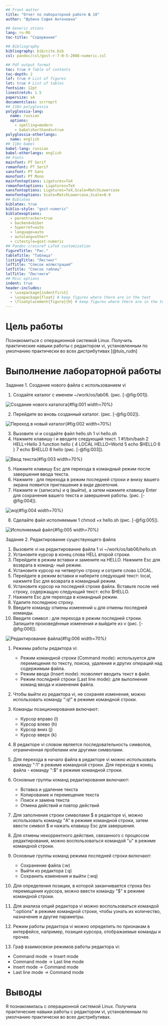 ```yaml
---
## Front matter
title: "Отчет по лабораторной работе № 10"
author: "Шубина София Антоновна"

## Generic otions
lang: ru-RU
toc-title: "Содержание"

## Bibliography
bibliography: bib/cite.bib
csl: pandoc/csl/gost-r-7-0-5-2008-numeric.csl

## Pdf output format
toc: true # Table of contents
toc-depth: 2
lof: true # List of figures
lot: true # List of tables
fontsize: 12pt
linestretch: 1.5
papersize: a4
documentclass: scrreprt
## I18n polyglossia
polyglossia-lang:
  name: russian
  options:
	- spelling=modern
	- babelshorthands=true
polyglossia-otherlangs:
  name: english
## I18n babel
babel-lang: russian
babel-otherlangs: english
## Fonts
mainfont: PT Serif
romanfont: PT Serif
sansfont: PT Sans
monofont: PT Mono
mainfontoptions: Ligatures=TeX
romanfontoptions: Ligatures=TeX
sansfontoptions: Ligatures=TeX,Scale=MatchLowercase
monofontoptions: Scale=MatchLowercase,Scale=0.9
## Biblatex
biblatex: true
biblio-style: "gost-numeric"
biblatexoptions:
  - parentracker=true
  - backend=biber
  - hyperref=auto
  - language=auto
  - autolang=other*
  - citestyle=gost-numeric
## Pandoc-crossref LaTeX customization
figureTitle: "Рис."
tableTitle: "Таблица"
listingTitle: "Листинг"
lofTitle: "Список иллюстраций"
lotTitle: "Список таблиц"
lolTitle: "Листинги"
## Misc options
indent: true
header-includes:
  - \usepackage{indentfirst}
  - \usepackage{float} # keep figures where there are in the text
  - \floatplacement{figure}{H} # keep figures where there are in the text
---
```


# Цель работы
Познакомиться с операционной системой Linux. Получить практические навыки работы с редактором vi, установленным по умолчанию практически во всех дистрибутивах
[@tuis_rudn]
# Выполнение лабораторной работы
Задание 1. Создание нового файла с использованием vi
1. Создайте каталог с именем ~/work/os/lab06.
(рис. [-@fig:001]).

![Создание нового каталога](image/1.png){#fig:001 width=70%}

2. Перейдите во вновь созданный каталог.
(рис. [-@fig:002]).

![Переход в новый каталог](image/2.png){#fig:002 width=70%}

3. Вызовите vi и создайте файл hello.sh
1 vi hello.sh
4. Нажмите клавишу i и вводите следующий текст.
1 #!/bin/bash
2 HELL=Hello
3 function hello {
4 LOCAL HELLO=World
5 echo $HELLO
6 }
7 echo $HELLO
8 hello
(рис. [-@fig:003]).

![Ввод текста](image/3.png){#fig:003 width=70%}

5. Нажмите клавишу Esc для перехода в командный режим после завершения ввода
текста.
6. Нажмите : для перехода в режим последней строки и внизу вашего экрана появится
приглашение в виде двоеточия.
7. Нажмите w (записать) и q (выйти), а затем нажмите клавишу Enter для сохранения
вашего текста и завершения работы.
(рис. [-@fig:004]).

![wq](image/4.png){#fig:004 width=70%}

8. Сделайте файл исполняемым
1 chmod +x hello.sh
(рис. [-@fig:005]).

![Исполняемый файл](image/5.png){#fig:005 width=70%}

Задание 2. Редактирование существующего файла
1. Вызовите vi на редактирование файла
1 vi ~/work/os/lab06/hello.sh
2. Установите курсор в конец слова HELL второй строки.
3. Перейдите в режим вставки и замените на HELLO. Нажмите Esc для возврата в команд-
ный режим.
4. Установите курсор на четвертую строку и сотрите слово LOCAL.
5. Перейдите в режим вставки и наберите следующий текст: local, нажмите Esc для
возврата в командный режим.
6. Установите курсор на последней строке файла. Вставьте после неё строку, содержащую
следующий текст: echo $HELLO.
7. Нажмите Esc для перехода в командный режим.
8. Удалите последнюю строку.
9. Введите команду отмены изменений u для отмены последней команды.
10. Введите символ : для перехода в режим последней строки. Запишите произведённые
изменения и выйдите из v
(рис. [-@fig:006]).

![Редактирование файла](image/6.png){#fig:006 width=70%}

1. Режимы работы редактора vi:
   - Режим командной строки (Command mode): используется для перемещения по тексту, поиска, удаления и других операций над содержимым файла.
   - Режим ввода (Insert mode): позволяет вводить текст в файл.
   - Режим последней строки (Last line mode): для выполнения команд ввода и изменения файла.
   
2. Чтобы выйти из редактора vi, не сохраняя изменения, можно использовать команду ":q!" в режиме командной строки.

3. Команды позиционирования включают:
   - Курсор вправо (l)
   - Курсор влево (h)
   - Курсор вниз (j)
   - Курсор вверх (k)
   
4. В редакторе vi словом является последовательность символов, ограниченная пробелами или другими символами.

5. Для перехода в начало файла в редакторе vi можно использовать команду ":1" в режиме командной строки. Для перехода в конец файла - команду ":$" в режиме командной строки.

6. Основные группы команд редактирования включают:
   - Вставка и удаление текста
   - Копирование и перемещение текста
   - Поиск и замена текста
   - Отмена действий и повтор действий

7. Для заполнения строки символами $ в редакторе vi, можно использовать команду "A" в режиме командной строки, затем ввести символ $ и нажать клавишу Esc для завершения.

8. Для отмены некорректного действия, связанного с процессом редактирования, можно воспользоваться командой "u" в режиме командной строки.

9. Основные группы команд режима последней строки включают:
   - Сохранение файла (:w)
   - Выйти из редактора (:q)
   - Сохранить изменения и выйти (:wq)

10. Для определения позиции, в которой заканчивается строка без перемещения курсора, можно ввести команду "$" в режиме командной строки.

11. Для анализа опций редактора vi можно воспользоваться командой ":options" в режиме командной строки, чтобы узнать их количество, назначение и другие параметры.

12. Режим работы редактора vi можно определить по признакам в интерфейсе, например, позиция курсора, отображаемые команды и прочее.

13. Граф взаимосвязи режимов работы редактора vi:
   - Command mode -> Insert mode
   - Command mode -> Last line mode
   - Insert mode -> Command mode
   - Last line mode -> Command mode



# Выводы
Я познакомилась с операционной системой Linux. Получила практические навыки работы с редактором vi, установленным по умолчанию практически во всех дистрибутивах.


